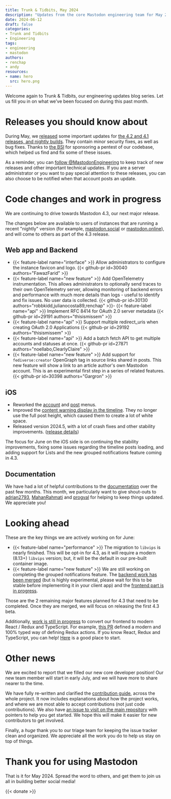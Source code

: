 ```yaml
---
title: Trunk & Tidbits, May 2024
description: "Updates from the core Mastodon engineering team for May 2024"
date: 2024-06-12
draft: false
categories:
- Trunk and Tidbits
- Engineering
tags:
- engineering
- mastodon
authors:
- renchap
- andy
resources:
- name: hero
  src: hero.png
---
```


Welcome again to Trunk & Tidbits, our engineering updates blog series. Let us fill you in on what we’ve been focused on during this past month.

# Releases you should know about

During May, we [released](https://github.com/mastodon/mastodon/releases) some important updates for [the 4.2 and 4.1 releases, and nightly builds](https://mastodon.social/@MastodonEngineering/112530662239602222). They contain minor security fixes, as well as bug fixes. Thanks to [the BSI](https://www.bsi.bund.de/DE/Home/home_node.html) for sponsoring a pentest of our codebase, which helped us find and fix some of these issues.

As a reminder, you can [follow @MastodonEngineering](https://mastodon.social/@MastodonEngineering) to keep track of new releases and other important technical updates. If you are a server administrator or you want to pay special attention to these releases, you can also choose to be notified when that account posts an update.

# Code changes and work in progress

We are continuing to drive towards Mastodon 4.3, our next major release.

The changes below are available to users of instances that are running a recent "nightly" version (for example, [mastodon.social](http://mastodon.social) or [mastodon.online](https://mastodon.online)), and will come to others as part of the 4.3 release.

## Web app and Backend

<div class="features-list">

- {{< feature-label name="interface" >}} Allow administrators to configure the instance favicon and logo. {{< github-pr id=30040 authors="FawazFarid" >}}
- {{< feature-label name="new feature" >}} Add OpenTelemetry instrumentation. This allows administrators to optionally send traces to their own OpenTelemetry server, allowing monitoring of backend errors and performance with much more details than logs - useful to identify and fix issues. No user data is collected. {{< github-pr id=30130 authors="robbkidd,julianocosta89,renchap" >}}- {{< feature-label name="api" >}} Implement RFC 8414 for OAuth 2.0 server metadata {{< github-pr id=29191 authors="thisismissem" >}}
- {{< feature-label name="api" >}} Support multiple redirect_uris when creating OAuth 2.0 Applications {{< github-pr id=29192 authors="thisismissem" >}}
- {{< feature-label name="api" >}} Add a batch fetch API to get multiple accounts and statuses at once. {{< github-pr id=27871 authors="noellabo,ClearlyClaire" >}}
- {{< feature-label name="new feature" >}} Add support for `fediverse:creator` OpenGraph tag in source links shared in posts. This new feature will show a link to an article author's own Mastodon account. This is an experimental first step in a series of related features. {{< github-pr id=30398 authors="Gargron" >}}

</div>

## iOS

- Reworked the [account](https://github.com/mastodon/mastodon-ios/pull/1297) and [post](https://github.com/mastodon/mastodon-ios/pull/1297) menus.
- Improved the [content warning display in the timeline](https://github.com/mastodon/mastodon-ios/pull/1300). They no longer use the full post height, which caused them to create a lot of white space.
- Released version 2024.5, with a lot of crash fixes and other stability improvements. ([release details](https://github.com/mastodon/mastodon-ios/releases/tag/2024.5))

The focus for June on the iOS side is on continuing the stability improvements, fixing some issues regarding the timeline posts loading, and adding support for Lists and the new grouped notifications feature coming in 4.3.

## Documentation

We have had a lot of helpful contributions to the [documentation](https://github.com/mastodon/documentation) over the past few months. This month, we particularly want to give shout-outs to [adrian2793](https://github.com/adrian2793), [MahanRahmati](https://github.com/MahanRahmati) and [progval](https://github.com/progval) for helping to keep things updated. We appreciate you!

# Looking ahead

These are the key things we are actively working on for June:

<div class="features-list">

- {{< feature-label name="performance" >}} The migration to `libvips` is nearly finished. This will be opt-in for 4.3, as it will require a modern (8.13+) `libvips` version; but, it will be the default in our pre-built container image.
- {{< feature-label name="new feature" >}} We are still working on completing the grouped notifications feature. The [backend work has been merged](https://github.com/mastodon/mastodon/pull/29889) (but is highly experimental, please wait for this to be stable before implementing it in your client app) and the [frontend part is in progress](https://github.com/mastodon/mastodon/pull/30440).

</div>

Those are the 2 remaining major features planned for 4.3 that need to be completed. Once they are merged, we will focus on releasing the first 4.3 beta.

Additionally, [work is still in progress](https://github.com/mastodon/mastodon/issues?q=label%3Atypescript+is%3Aclosed+-label%3Adependencies) to convert our frontend to modern React / Redux and TypeScript. For example, [this PR](https://github.com/mastodon/mastodon/pull/30270) defined a modern and 100% typed way of defining Redux actions. If you know React, Redux and TypeScript, you can help! [Here](https://github.com/mastodon/mastodon/issues/26556) is a good place to start.

# Other news

We are excited to report that we filled our new core developer position! Our new team member will start in early July, and we will have more to share nearer to the time.

We have fully re-written and clarified the [contribution guide](https://github.com/mastodon/.github/CONTRIBUTING.md), across the whole project. It now includes explanations about how the project works, and where we are most able to accept contributions (not just code contributions). We also have [an issue to visit on the main repository](https://github.com/mastodon/mastodon/issues/30167) with pointers to help you get started. We hope this will make it easier for new contributors to get involved.

Finally, a *huge* thank you to our triage team for keeping the issue tracker clean and organized. We appreciate all the work you do to help us stay on top of things.

# Thank you for using Mastodon

That is it for May 2024. Spread the word to others, and get them to join us all in building better social media!

{{< donate >}}

